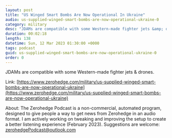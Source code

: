```yaml
---
layout: post
title: "US Winged Smart Bombs Are Now Operational In Ukraine"
audio: us-supplied-winged-smart-bombs-are-now-operational-ukraine-0
category: military
desc: "JDAMs are compatible with some Western-made fighter jets &amp; drones. "
duration: 00:02:18
length: 138
datetime: Sun, 12 Mar 2023 01:30:00 +0000
tags: podcast
guid: us-supplied-winged-smart-bombs-are-now-operational-ukraine-0
order: 0
---
```

JDAMs are compatible with some Western-made fighter jets &amp; drones. 

Link: [https://www.zerohedge.com/military/us-supplied-winged-smart-bombs-are-now-operational-ukraine](https://www.zerohedge.com/military/us-supplied-winged-smart-bombs-are-now-operational-ukraine)

About: The Zerohedge Podcast is a non-commercial, automated program, designed to give people a way to get news from Zerohedge in an audio format.  I am actively working on tweaking and improving the setup to create a better listening experience (February 2023).  Suggestions are welcome: [zerohedgePodcast@outlook.com](mailto:zerohedgePodcast@outlook.com)